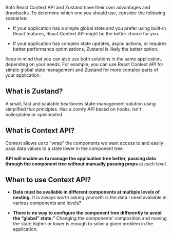 
Both React Context API and Zustand have their own advantages and drawbacks. To determine which one you should use, consider the following scenarios:

- If your application has a simple global state and you prefer using built-in React features, React Context API might be the better choice for you.

- If your application has complex state updates, async actions, or requires better performance optimizations, Zustand is likely the better option.

Keep in mind that you can also use both solutions in the same application, depending on your needs. For example, you can use React Context API for simple global state management and Zustand for more complex parts of your application.

## What is Zustand?

A small, fast and scalable bearbones state-management solution using simplified flux principles. Has a comfy API based on hooks, isn't boilerplatey or opinionated.

## What is Context API?

Context allows us to “wrap” the components we want access to and easily pass data values to a state lower in the component tree

**API will enable us to manage the application tree better, passing data through the component tree without manually passing props** at each level.

## When to use Context API?

- **Data must be available in different components at multiple levels of nesting.** It is always worth asking yourself: is the data I need available in various components and levels? 

- **There is no way to configure the component tree differently to avoid the “global” state.”** Changing the components’ composition and moving the state higher or lower is enough to solve a given problem in the application.